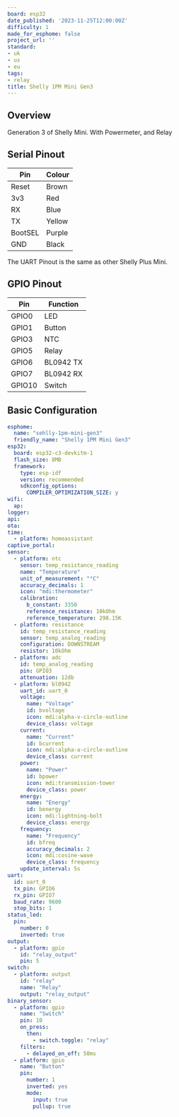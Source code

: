 ```yaml
---
board: esp32
date_published: '2023-11-25T12:00:00Z'
difficulty: 1
made_for_esphome: false
project_url: ''
standard:
- uk
- us
- eu
tags:
- relay
title: Shelly 1PM Mini Gen3
---
```


## Overview

Generation 3 of Shelly Mini. With Powermeter, and Relay

## Serial Pinout

| Pin     | Colour |
| ------- | ------ |
| Reset   | Brown  |
| 3v3     | Red    |
| RX      | Blue   |
| TX      | Yellow |
| BootSEL | Purple |
| GND     | Black  |
The UART Pinout is the same as other Shelly Plus Mini.

## GPIO Pinout

| Pin    | Function  |
| ------ | --------- |
| GPIO0  | LED       |
| GPIO1  | Button    |
| GPIO3  | NTC       |
| GPIO5  | Relay     |
| GPIO6  | BL0942 TX |
| GPIO7  | BL0942 RX |
| GPIO10 | Switch    |

## Basic Configuration

```yaml
esphome:
  name: "sehlly-1pm-mini-gen3"
  friendly_name: "Shelly 1PM Mini Gen3"
esp32:
  board: esp32-c3-devkitm-1
  flash_size: 8MB
  framework:
    type: esp-idf
    version: recommended
    sdkconfig_options:
      COMPILER_OPTIMIZATION_SIZE: y
wifi:
  ap:
logger:
api:
ota:
time:
  - platform: homeassistant
captive_portal:
sensor:
  - platform: ntc
    sensor: temp_resistance_reading
    name: "Temperature"
    unit_of_measurement: "°C"
    accuracy_decimals: 1
    icon: "mdi:thermometer"
    calibration:
      b_constant: 3350
      reference_resistance: 10kOhm
      reference_temperature: 298.15K
  - platform: resistance
    id: temp_resistance_reading
    sensor: temp_analog_reading
    configuration: DOWNSTREAM
    resistor: 10kOhm
  - platform: adc
    id: temp_analog_reading
    pin: GPIO3
    attenuation: 12db
  - platform: bl0942
    uart_id: uart_0
    voltage:
      name: "Voltage"
      id: bvoltage
      icon: mdi:alpha-v-circle-outline
      device_class: voltage
    current:
      name: "Current"
      id: bcurrent
      icon: mdi:alpha-a-circle-outline
      device_class: current
    power:
      name: "Power"
      id: bpower
      icon: mdi:transmission-tower
      device_class: power
    energy:
      name: "Energy"
      id: benergy
      icon: mdi:lightning-bolt
      device_class: energy
    frequency:
      name: "Frequency"
      id: bfreq
      accuracy_decimals: 2
      icon: mdi:cosine-wave
      device_class: frequency
    update_interval: 5s
uart:
  id: uart_0
  tx_pin: GPIO6
  rx_pin: GPIO7
  baud_rate: 9600
  stop_bits: 1
status_led:
  pin:
    number: 0
    inverted: true
output:
  - platform: gpio
    id: "relay_output"
    pin: 5
switch:
  - platform: output
    id: "relay"
    name: "Relay"
    output: "relay_output"
binary_sensor:
  - platform: gpio
    name: "Switch"
    pin: 10
    on_press:
      then:
        - switch.toggle: "relay"
    filters:
      - delayed_on_off: 50ms
  - platform: gpio
    name: "Button"
    pin:
      number: 1
      inverted: yes
      mode:
        input: true
        pullup: true
```